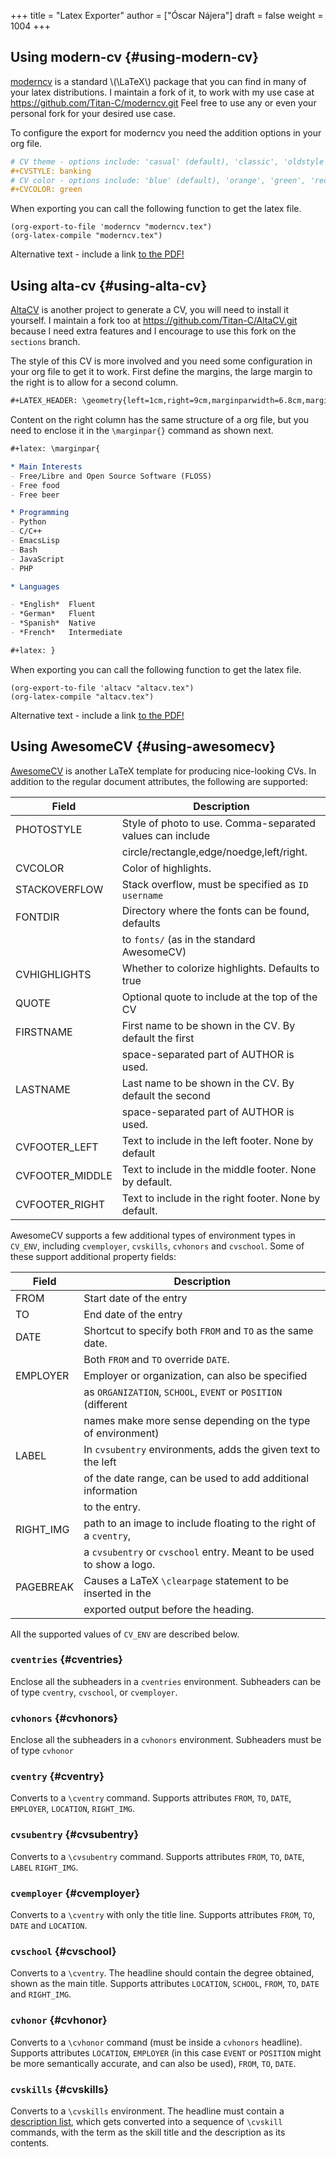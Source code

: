 +++
title = "Latex Exporter"
author = ["Óscar Nájera"]
draft = false
weight = 1004
+++

## Using modern-cv {#using-modern-cv}

[moderncv](https://www.ctan.org/tex-archive/macros/latex/contrib/moderncv) is a standard \\(\LaTeX\\) package that you can find in many of your
latex distributions. I maintain a fork of it, to work with my use case at
<https://github.com/Titan-C/moderncv.git> Feel free to use any or even your
personal fork for your desired use case.

To configure the export for moderncv you need the addition options in your
org file.

```org
# CV theme - options include: 'casual' (default), 'classic', 'oldstyle' and 'banking'
#+CVSTYLE: banking
# CV color - options include: 'blue' (default), 'orange', 'green', 'red', 'purple', 'grey' and 'black'
#+CVCOLOR: green
```

When exporting you can call the following function to get the latex file.

```emacs-lisp
(org-export-to-file 'moderncv "moderncv.tex")
(org-latex-compile "moderncv.tex")
```

<object data="moderncv.org.pdf" type="application/pdf" width="100%" height="500px">
<p>Alternative text - include a link <a href="moderncv.org.pdf">to the PDF!</a></p>
</object>


## Using alta-cv {#using-alta-cv}

[AltaCV](https://github.com/liantze/AltaCV) is another project to generate a CV, you will need to install it
yourself. I maintain a fork too at <https://github.com/Titan-C/AltaCV.git>
because I need extra features and I encourage to use this fork on the
`sections` branch.

The style of this CV is more involved and you need some configuration in
your org file to get it to work. First define the margins, the large margin
to the right is to allow for a second column.

```org
#+LATEX_HEADER: \geometry{left=1cm,right=9cm,marginparwidth=6.8cm,marginparsep=1.2cm,top=1.25cm,bottom=1.25cm}
```

Content on the right column has the same structure of a org file, but you
need to enclose it in the `\marginpar{}` command as shown next.

```org
#+latex: \marginpar{
```

```org
* Main Interests
- Free/Libre and Open Source Software (FLOSS)
- Free food
- Free beer

* Programming
- Python
- C/C++
- EmacsLisp
- Bash
- JavaScript
- PHP

* Languages

- *English*  Fluent
- *German*   Fluent
- *Spanish*  Native
- *French*   Intermediate
```

```org
#+latex: }
```

When exporting you can call the following function to get the latex file.

```emacs-lisp
(org-export-to-file 'altacv "altacv.tex")
(org-latex-compile "altacv.tex")
```

<object data="altacv.org.pdf" type="application/pdf" width="100%" height="500px">
<p>Alternative text - include a link <a href="altacv.org.pdf">to the PDF!</a></p>
</object>


## Using AwesomeCV {#using-awesomecv}

[AwesomeCV](https://github.com/posquit0/Awesome-CV) is another LaTeX template for producing nice-looking
CVs. In addition to the regular document attributes, the following are supported:

<div class="ox-hugo-table table table-striped">
<div></div>

| Field            | Description                                               |
|------------------|-----------------------------------------------------------|
| PHOTOSTYLE       | Style of photo to use. Comma-separated values can include |
|                  | circle/rectangle,edge/noedge,left/right.                  |
| CVCOLOR          | Color of highlights.                                      |
| STACKOVERFLOW    | Stack overflow, must be specified as `ID username`        |
| FONTDIR          | Directory where the fonts can be found, defaults          |
|                  | to `fonts/` (as in the standard AwesomeCV)                |
| CVHIGHLIGHTS     | Whether to colorize highlights. Defaults to true          |
| QUOTE            | Optional quote to include at the top of the CV            |
| FIRSTNAME        | First name to be shown in the CV. By default the first    |
|                  | space-separated part of AUTHOR is used.                   |
| LASTNAME         | Last name to be shown in the CV.  By default the second   |
|                  | space-separated part of AUTHOR is used.                   |
| CVFOOTER\_LEFT   | Text to include in the left footer. None by default       |
| CVFOOTER\_MIDDLE | Text to include in the middle footer. None by default.    |
| CVFOOTER\_RIGHT  | Text to include in the right footer. None by default.     |

</div>

AwesomeCV supports a few additional types of environment types in
`CV_ENV`, including `cvemployer`, `cvskills`, `cvhonors` and `cvschool`. Some of
these support additional property fields:

<div class="ox-hugo-table table table-striped">
<div></div>

| Field      | Description                                                          |
|------------|----------------------------------------------------------------------|
| FROM       | Start date of the entry                                              |
| TO         | End date of the entry                                                |
| DATE       | Shortcut to specify both `FROM` and `TO` as the same date.           |
|            | Both `FROM` and `TO` override `DATE`.                                |
| EMPLOYER   | Employer or organization, can also be specified                      |
|            | as `ORGANIZATION`, `SCHOOL`, `EVENT` or `POSITION` (different        |
|            | names make more sense depending on the type of environment)          |
| LABEL      | In `cvsubentry` environments, adds the given text to the left        |
|            | of the date range, can be used to add additional information         |
|            | to the entry.                                                        |
| RIGHT\_IMG | path to an image to include floating to the right of a `cventry`,    |
|            | a `cvsubentry` or `cvschool` entry. Meant to be used to show a logo. |
| PAGEBREAK  | Causes a LaTeX `\clearpage` statement to be inserted in the          |
|            | exported output before the heading.                                  |

</div>

All the supported values of `CV_ENV` are described below.


### `cventries` {#cventries}

Enclose all the subheaders in a `cventries` environment. Subheaders can
be of type `cventry`, `cvschool`, or `cvemployer`.


### `cvhonors` {#cvhonors}

Enclose all the subheaders in a `cvhonors` environment. Subheaders must
be of type `cvhonor`


### `cventry` {#cventry}

Converts to a `\cventry` command. Supports attributes `FROM`, `TO`, `DATE`,
`EMPLOYER`, `LOCATION`, `RIGHT_IMG`.


### `cvsubentry` {#cvsubentry}

Converts to a `\cvsubentry` command. Supports attributes `FROM`, `TO`, `DATE`,
`LABEL` `RIGHT_IMG`.


### `cvemployer` {#cvemployer}

Converts to a `\cventry` with only the title line. Supports attributes
`FROM`, `TO`, `DATE` and `LOCATION`.


### `cvschool` {#cvschool}

Converts to a `\cventry`. The headline should contain the degree
obtained, shown as the main title. Supports attributes `LOCATION`,
`SCHOOL`, `FROM`, `TO`, `DATE` and `RIGHT_IMG`.


### `cvhonor` {#cvhonor}

Converts to a `\cvhonor` command (must be inside a `cvhonors`
headline). Supports attributes `LOCATION`, `EMPLOYER` (in this case `EVENT`
or `POSITION` might be more semantically accurate, and can also be
used), `FROM`, `TO`, `DATE`.


### `cvskills` {#cvskills}

Converts to a `\cvskills` environment. The headline must contain a
[description list](https://orgmode.org/manual/Plain-lists.html), which gets converted into a sequence of `\cvskill`
commands, with the term as the skill title and the description as its
contents.
